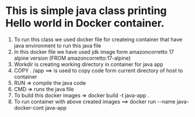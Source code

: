# This is simple java class printing Hello world in Docker container.
  1. To run this class we used docker file for createing container that have java environment to run this java file
  2. In this docker file we have used jdk image form amazoncorretto 17 alpine version (FROM amazoncorretto:17-alpine)
  3. Workdir is creating working directory in container for java app
  4. COPY . /app ==> is used to copy code form current directory of host to container
  5. RUN => compile the java code
  6. CMD => runs the java file
  7. To build this docker images => docker build -t java-app .
  8. To run container with above created images ==> docker run --name java-docker-cont java-app
